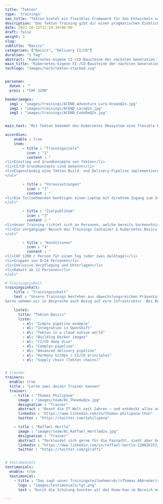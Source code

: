 ```yaml
---
title: "Tekton"
type: 'trainings'
seo_title: "Tekton bietet ein flexibles Framework für das Entwickeln von cloud-native CI/CD Pipelines."
description: "Das Tekton Training gibt dir einen pragmatischen Einblick in die Welt von Continious-Integration und Conitinuous-Delivery Systemen (CI/CD)."
date: 2022-10-12T12:14:34+06:00
draft: false
weight: 3
slug:
subtitle: "Basics"
categories: ["Basics", "Delivery CI/CD"]
duration: "1 Tag"
abstract: "Kubernetes-eigene CI-/CD-Bausteine der nächsten Generation."
main_title: "Kubernetes-eigene CI-/CD-Bausteine der nächsten Generation."
techlogo: "images/tech/tekton-stacked.svg"


personen:
  daten : ""
  preis : "CHF 1200"

headerimages:
  img1 : "images/trainings/ACEND_Adventure_Lara-Ocean@2x.jpg"
  img2 : "images/trainings/ACEND_Lara@2x.jpg"
  img3 : "images/trainings/ACEND_CodeDe@2x.jpg"


main_text: "Mit Tekton bekommt das Kubernetes Ökosystem eine flexible Möglichkeit, Continuous-Integration- und Continuous-Delivery-Systeme zu integrieren. Mit einem modularen Ansatz werden Steps, Tasks und Pipelines zu standardisierten cloud-native Ressourcen. Im Tekton Basics Training bekommst du die Möglichkeit, selbst einen Einblick zu bekommen, wie die CI/CD Welt nahtlos in cloud-zentrierten Umgebungen integriert wird."

accordion:
    enable : true
    item:
        - title : "Trainingsziele"
          icon : "1"
          content : "
<li>Einstieg und Grundkonzepte von Tekton</li>
<li>CI/CD Grundkonzepte sind bekannt</li>
<li>Eigenständig eine Tekton Build- und Delivery-Pipeline implementieren</li>
</ul>"

        - title : "Voraussetzungen"
          icon : "2"
          content : "
<li>Die Teilnehmenden benötigen einen Laptop mit direktem Zugang zum Internet</li>
</ul>"

        - title : "Zielpublikum"
          icon : "3"
          content : "
<li>Unser Training richtet sich an Personen, welche bereits Vorkenntnisse im Bereich von Container-Technologien, Git und Kubernetes besitzen</li>
<li>Ein vorgängiger Besuch des Trainings Container & Kubernetes Basics oder Container & OpenShift Basics wird empfohlen</li>
</ul>"

        - title : "Konditionen"
          icon : "4"
          content : "
<li>CHF 1200 / Person für einen Tag (oder zwei Halbtage)</li>
<li>Gruppen von 8–24 Personen</li>
<li>Inklusive Verpflegung und Unterlagen</li>
<li>Rabatt ab 12 Personen</li>
</ul>"

# Trainingsinhalt
trainingsinhalt:
    title : "Trainingsinhalt"
    text : "Unsere Trainings bestehen aus abwechslungsreichen Präsentationen und hands-on Labs, um deren Inhalt auf spannende Art und Weise zu vermitteln.
Gerne nehmen wir in Absprache auch Bezug auf eure Infrastruktur. Bei Bedarf für weitere Inhalte können wir auf euren Wunsch hin Anpassungen vornehmen."

    liste1:
      title: "Tekton Basics"
      liste:
        - el: "Simple pipeline example"
        - el: "Integration in OpenShift"
        - el: "Tekton in a cloud native world"
        - el: "Building Docker images"
        - el: "CI/CD deep dive"
        - el: "Complex pipeline"
        - el: "Advanced delivery pipeline"
        - el: "Harmony GitOps / CI/CD principles"
        - el: "Supply chain (Tekton chains)"


# trainer
trainers:
  enable: true
  title : "Lerne zwei deiner Trainer kennen"
  trainer:
    - title : "Thomas Philipona"
      image : "images/team/AC_Thoemu@2x.jpg"
      designation : "Trainer"
      abstract : "Kennt die IT-Welt seit Jahren – und entdeckt alles andere auf seinem Drahtesel."
      linkedin : "https://www.linkedin.com/in/thomas-philipona-thun"
      twitter : "https://twitter.com/tphilipona"

    - title : "Raffael Hertle"
      image : "images/team/AC_Raffael_Hertle@2x.jpg"
      designation : "Trainer"
      abstract : "Verkleidet sich gerne für die Fasnacht, sieht aber bei den Cloud Native Technologien gerne hinter die Masken"
      linkedin : "https://www.linkedin.com/in/raffael-hertle-22882b157/"
      twitter : "https://twitter.com/g1raffi"


# testimonials
testimonials:
  enable: true
  testimonial:
    - title : "Das sagt unser Trainingsteilnehmer<br/>Thomas Abbrederis, Vaduz"
      logo : "images/testimonials/lgt.png"
      text : "Durch die Schulung konnten wir das Know-how im Bereich moderner Container Technologie praxisnah mit der zur Verfügung gestellten OpenShift Plattform vertiefen. Durch die sehr kompetenten Trainer konnte der Respekt vor den neuen Container Technologien reduziert werden und damit den Schulungsteilnehmern für die Zukunft eine sehr gute Basis gelegt werden."

---
```

